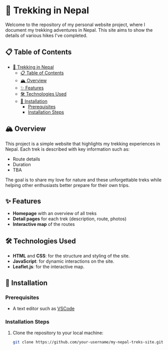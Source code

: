 # 🌄 Trekking in Nepal

Welcome to the repository of my personal website project, where I document my trekking adventures in Nepal. This site aims to show the details of various hikes I've completed.

## 📋 Table of Contents
- [🌄 Trekking in Nepal](#-trekking-in-nepal)
  - [📋 Table of Contents](#-table-of-contents)
  - [🏔️ Overview](#️-overview)
  - [✨ Features](#-features)
  - [🛠️ Technologies Used](#️-technologies-used)
  - [🚀 Installation](#-installation)
    - [Prerequisites](#prerequisites)
    - [Installation Steps](#installation-steps)

## 🏔️ Overview

This project is a simple website that highlights my trekking experiences in Nepal. Each trek is described with key information such as:
- Route details
- Duration
- TBA

The goal is to share my love for nature and these unforgettable treks while helping other enthusiasts better prepare for their own trips.

## ✨ Features

- **Homepage** with an overview of all treks
- **Detail pages** for each trek (description, route, photos)
- **Interactive map** of the routes

## 🛠️ Technologies Used

- **HTML** and **CSS**: for the structure and styling of the site.
- **JavaScript**: for dynamic interactions on the site.
- **Leaflet.js**: for the interactive map.

## 🚀 Installation

### Prerequisites

- A text editor such as [VSCode](https://code.visualstudio.com/)

### Installation Steps

1. Clone the repository to your local machine:
   ```bash
   git clone https://github.com/your-username/my-nepal-treks-site.git
